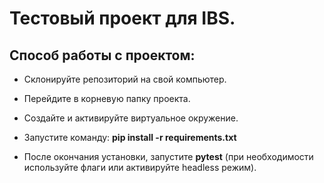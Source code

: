 # Тестовый проект для IBS.

## 

## Способ работы с проектом:

- Склонируйте репозиторий на свой компьютер.

- Перейдите в корневую папку проекта.
- Создайте и активируйте виртуальное окружение.

- Запустите команду: **pip install -r requirements.txt**

- После окончания установки, запустите **pytest** (при необходимости используйте флаги или активируйте headless режим).